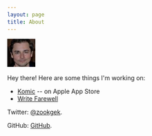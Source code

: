 ```yaml
---
layout: page
title: About
---
```

![My pic](/public/my-pic-small.jpg)
<p class="message">
  Hey there! Here are some things I'm working on:

* [Komic](http://komicapp.com) -- on Apple App Store
* [Write Farewell](http://writefarewell.com)

</p>

Twitter: [@zookgek](https://twitter.com/zookgek).

GitHub: [GitHub](https://github.com/stansarber).


